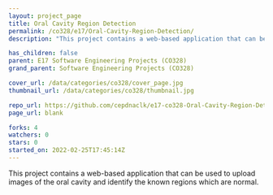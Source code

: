 ```yaml
---
layout: project_page
title: Oral Cavity Region Detection
permalink: /co328/e17/Oral-Cavity-Region-Detection/
description: "This project contains a web-based application that can be used to upload images of the oral cavity and identify the known regions which are normal. "

has_children: false
parent: E17 Software Engineering Projects (CO328)
grand_parent: Software Engineering Projects (CO328)

cover_url: /data/categories/co328/cover_page.jpg
thumbnail_url: /data/categories/co328/thumbnail.jpg

repo_url: https://github.com/cepdnaclk/e17-co328-Oral-Cavity-Region-Detection
page_url: blank

forks: 4
watchers: 0
stars: 0
started_on: 2022-02-25T17:45:14Z
---
```

This project contains a web-based application that can be used to upload images of the oral cavity and identify the known regions which are normal. 

